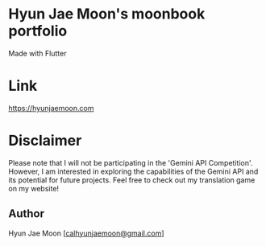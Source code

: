 # Hyun Jae Moon's moonbook portfolio

Made with Flutter

# Link

https://hyunjaemoon.com

# Disclaimer

Please note that I will not be participating in the 'Gemini API Competition'. However, I am interested in exploring the capabilities of the Gemini API and its potential for future projects. Feel free to check out my translation game on my website!

## Author

Hyun Jae Moon [calhyunjaemoon@gmail.com]
